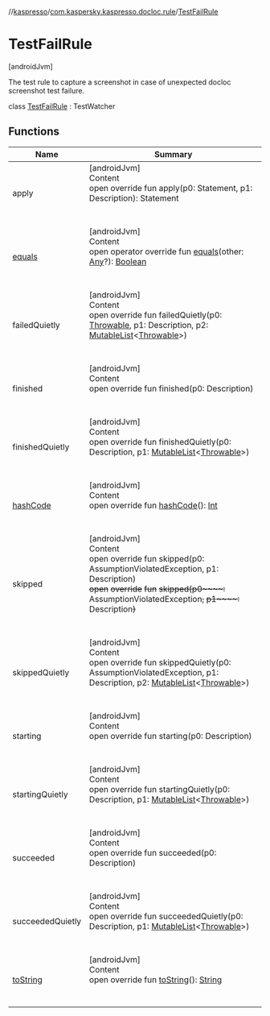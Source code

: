 //[kaspresso](../../index.md)/[com.kaspersky.kaspresso.docloc.rule](../index.md)/[TestFailRule](index.md)



# TestFailRule  
 [androidJvm] 

The test rule to capture a screenshot in case of unexpected docloc screenshot test failure.

class [TestFailRule](index.md) : TestWatcher   


## Functions  
  
|  Name|  Summary| 
|---|---|
| apply| [androidJvm]  <br>Content  <br>open override fun apply(p0: Statement, p1: Description): Statement  <br><br><br>
| [equals](https://kotlinlang.org/api/latest/jvm/stdlib/kotlin/-any/equals.html)| [androidJvm]  <br>Content  <br>open operator override fun [equals](https://kotlinlang.org/api/latest/jvm/stdlib/kotlin/-any/equals.html)(other: [Any](https://kotlinlang.org/api/latest/jvm/stdlib/kotlin/-any/index.html)?): [Boolean](https://kotlinlang.org/api/latest/jvm/stdlib/kotlin/-boolean/index.html)  <br><br><br>
| failedQuietly| [androidJvm]  <br>Content  <br>open override fun failedQuietly(p0: [Throwable](https://kotlinlang.org/api/latest/jvm/stdlib/kotlin/-throwable/index.html), p1: Description, p2: [MutableList](https://kotlinlang.org/api/latest/jvm/stdlib/kotlin.collections/-mutable-list/index.html)<[Throwable](https://kotlinlang.org/api/latest/jvm/stdlib/kotlin/-throwable/index.html)>)  <br><br><br>
| finished| [androidJvm]  <br>Content  <br>open override fun finished(p0: Description)  <br><br><br>
| finishedQuietly| [androidJvm]  <br>Content  <br>open override fun finishedQuietly(p0: Description, p1: [MutableList](https://kotlinlang.org/api/latest/jvm/stdlib/kotlin.collections/-mutable-list/index.html)<[Throwable](https://kotlinlang.org/api/latest/jvm/stdlib/kotlin/-throwable/index.html)>)  <br><br><br>
| [hashCode](https://kotlinlang.org/api/latest/jvm/stdlib/kotlin/-any/hash-code.html)| [androidJvm]  <br>Content  <br>open override fun [hashCode](https://kotlinlang.org/api/latest/jvm/stdlib/kotlin/-any/hash-code.html)(): [Int](https://kotlinlang.org/api/latest/jvm/stdlib/kotlin/-int/index.html)  <br><br><br>
| skipped| [androidJvm]  <br>Content  <br>open override fun skipped(p0: AssumptionViolatedException, p1: Description)  <br>~~open~~ ~~override~~ ~~fun~~ ~~skipped~~~~(~~~~p0~~~~:~~ AssumptionViolatedException~~,~~ ~~p1~~~~:~~ Description~~)~~  <br><br><br>
| skippedQuietly| [androidJvm]  <br>Content  <br>open override fun skippedQuietly(p0: AssumptionViolatedException, p1: Description, p2: [MutableList](https://kotlinlang.org/api/latest/jvm/stdlib/kotlin.collections/-mutable-list/index.html)<[Throwable](https://kotlinlang.org/api/latest/jvm/stdlib/kotlin/-throwable/index.html)>)  <br><br><br>
| starting| [androidJvm]  <br>Content  <br>open override fun starting(p0: Description)  <br><br><br>
| startingQuietly| [androidJvm]  <br>Content  <br>open override fun startingQuietly(p0: Description, p1: [MutableList](https://kotlinlang.org/api/latest/jvm/stdlib/kotlin.collections/-mutable-list/index.html)<[Throwable](https://kotlinlang.org/api/latest/jvm/stdlib/kotlin/-throwable/index.html)>)  <br><br><br>
| succeeded| [androidJvm]  <br>Content  <br>open override fun succeeded(p0: Description)  <br><br><br>
| succeededQuietly| [androidJvm]  <br>Content  <br>open override fun succeededQuietly(p0: Description, p1: [MutableList](https://kotlinlang.org/api/latest/jvm/stdlib/kotlin.collections/-mutable-list/index.html)<[Throwable](https://kotlinlang.org/api/latest/jvm/stdlib/kotlin/-throwable/index.html)>)  <br><br><br>
| [toString](https://kotlinlang.org/api/latest/jvm/stdlib/kotlin/-any/to-string.html)| [androidJvm]  <br>Content  <br>open override fun [toString](https://kotlinlang.org/api/latest/jvm/stdlib/kotlin/-any/to-string.html)(): [String](https://kotlinlang.org/api/latest/jvm/stdlib/kotlin/-string/index.html)  <br><br><br>

